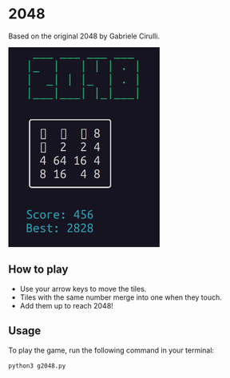 # 2048

Based on the original 2048 by Gabriele Cirulli.

<img alt="screenshot" src="screenshot.png" height=400>

## How to play

- Use your arrow keys to move the tiles.
- Tiles with the same number merge into one when they touch.
- Add them up to reach 2048!

## Usage

To play the game, run the following command in your terminal:

```bash
python3 g2048.py
```
